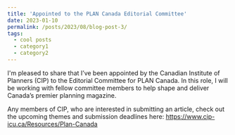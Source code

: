 ```yaml
---
title: 'Appointed to the PLAN Canada Editorial Committee'
date: 2023-01-10
permalink: /posts/2023/08/blog-post-3/
tags:
  - cool posts
  - category1
  - category2
---
```


I'm pleased to share that I’ve been appointed by the Canadian Institute of Planners (CIP) to the Editorial Committee for PLAN Canada. In this role, I will be working with fellow committee members to help shape and deliver Canada’s premier planning magazine.

Any members of CIP, who are interested in submitting an article, check out the upcoming themes and submission deadlines here: https://www.cip-icu.ca/Resources/Plan-Canada 
